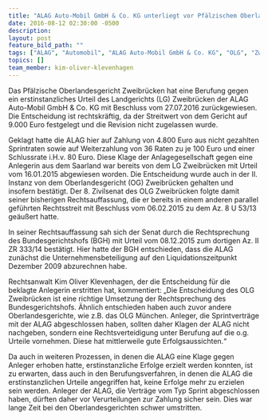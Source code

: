 ```yaml
---
title: "ALAG Auto-Mobil GmbH & Co. KG unterliegt vor Pfälzischem Oberlandesgericht Zweibrücken"
date: 2016-08-12 02:30:00 -0500
description:
layout: post
feature_bild_path: ""
tags: ["ALAG", "Automobil", "ALAG Auto-Mobil GmbH & Co. KG", "OLG", "Zweibrücken", "Prozess", "Erfolg", "AdvoAdvice", "Klevenhagen"]
topics: []
team_member: kim-oliver-klevenhagen
---
```


Das Pfälzische Oberlandesgericht Zweibrücken hat eine Berufung gegen ein erstinstanzliches Urteil des Landgerichts (LG) Zweibrücken der ALAG Auto-Mobil GmbH & Co. KG mit Beschluss vom 27.07.2016 zurückgewiesen. Die Entscheidung ist rechtskräftig, da der Streitwert von dem Gericht auf 9.000 Euro festgelegt und die Revision nicht zugelassen wurde.

Geklagt hatte die ALAG hier auf Zahlung von 4.800 Euro aus nicht gezahlten Sprintraten sowie auf Weiterzahlung von 36 Raten zu je 100 Euro und einer Schlussrate i.H.v. 80 Euro. Diese Klage der Anlagegesellschaft gegen eine Anlegerin aus dem Saarland war bereits von dem LG Zweibrücken mit Urteil vom 16.01.2015 abgewiesen worden. Die Entscheidung wurde auch in der II. Instanz von dem Oberlandesgericht (OG) Zweibrücken gehalten und insofern bestätigt. Der 8. Zivilsenat des OLG Zweibrücken folgte damit seiner bisherigen Rechtsauffassung, die er bereits in einem anderen parallel geführten Rechtsstreit mit Beschluss vom 06.02.2015 zu dem Az. 8 U 53/13 geäußert hatte.

In seiner Rechtsauffassung sah sich der Senat durch die Rechtsprechung des Bundesgerichtshofs (BGH) mit Urteil vom 08.12.2015 zum dortigen Az. II ZR 333/14 bestätigt. Hier hatte der BGH entschieden, dass die ALAG zunächst die Unternehmensbeteiligung auf den Liquidationszeitpunkt Dezember 2009 abzurechnen habe.

Rechtsanwalt Kim Oliver Klevenhagen, der die Entscheidung für die beklagte Anlegerin erstritten hat, kommentiert: „Die Entscheidung des OLG Zweibrücken ist eine richtige Umsetzung der Rechtsprechung des Bundesgerichtshofs. Ähnlich entschieden haben auch zuvor andere Oberlandesgerichte, wie z.B. das OLG München. Anleger, die Sprintverträge mit der ALAG abgeschlossen haben, sollten daher Klagen der ALAG nicht nachgeben, sondern eine Rechtsverteidigung unter Berufung auf die o.g. Urteile vornehmen. Diese hat mittlerweile gute Erfolgsaussichten.“

Da auch in weiteren Prozessen, in denen die ALAG eine Klage gegen Anleger erhoben hatte, erstinstanzliche Erfolge erzielt werden konnten, ist zu erwarten, dass auch in den Berufungsverfahren, in denen die ALAG die erstinstanzlichen Urteile angegriffen hat, keine Erfolge mehr zu erzielen sein werden. Anleger der ALAG, die Verträge vom Typ Sprint abgeschlossen haben, dürften daher vor Verurteilungen zur Zahlung sicher sein. Dies war lange Zeit bei den Oberlandesgerichten schwer umstritten.


